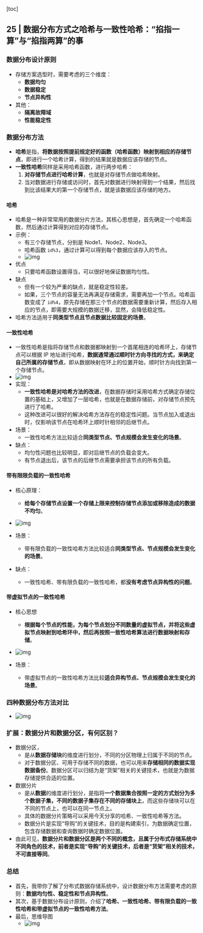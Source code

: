 [toc]

## 25 | 数据分布方式之哈希与一致性哈希：“掐指一算”与“掐指两算”的事

### 数据分布设计原则

-   存储方案选型时，需要考虑的三个维度：
    -   **数据均匀**
    -   **数据稳定**
    -   **节点异构性**
-   其他：
    -   **隔离故障域**
    -   **性能稳定性**

### 数据分布方法

-   **哈希**是指，**将数据按照提前规定好的函数（哈希函数）映射到相应的存储节点**，即进行一个哈希计算，得到的结果就是数据应该存储的节点。
-   **一致性哈希**同样是采用哈希函数，进行两步哈希：
    1.  **对存储节点进行哈希计算**，也就是对存储节点做哈希映射。
    2.  当对数据进行存储或访问时，首先对数据进行映射得到一个结果，然后找到比该结果大的第一个存储节点，就是该数据应该存储的地方。

#### 哈希

-   哈希是一种非常常用的数据分片方法，其核心思想是，首先确定一个哈希函数，然后通过计算得到对应的存储节点。
-   示例：
    -   有三个存储节点，分别是 Node1、Node2、Node3。
    -   哈希函数 `id%3`，通过计算可以得到每个数据应该存入的节点。
    -   ![img](imgs/ff2578a3e75e85ffb8a3f63f87bc8600.png)
-   优点
    -   只要哈希函数设置得当，可以很好地保证数据均匀性。
-   缺点
    -   但有一个较为严重的缺点，就是稳定性较差。
    -   如果，三个节点的容量无法再满足存储需求，需要再加一个节点。哈希函数变成了 `id%4`，原先存储在那三个节点的数据需要重新计算，然后存入相应的节点，即需要大规模的数据迁移，显然，会降低稳定性。
-   哈希方法适用于**同类型节点且节点数据比较固定的场景**。

#### 一致性哈希

-   一致性哈希是指将存储节点和数据都映射到一个首尾相连的哈希环上，存储节点可以根据 IP 地址进行哈希，**数据通常通过顺时针方向寻找的方式，来确定自己所属的存储节点**，即从数据映射在环上的位置开始，顺时针方向找到第一个存储节点。
-   ![img](imgs/c8098ceb11f706b93786f4cf9097d06c.png)
-   实现：
    -   **一致性哈希是对哈希方法的改进**，在数据存储时采用哈希方式确定存储位置的基础上，又增加了一层哈希，也就是在数据存储前，对存储节点预先进行了哈希。
    -   这种改进可以很好的解决哈希方法存在的稳定性问题。当节点加入或退出时，仅影响该节点在哈希环上顺时针相邻的后继节点。
-   场景：
    -   一致性哈希方法比较适合**同类型节点、节点规模会发生变化的场景**。
-   缺点：
    -   均匀性问题也比较明显，即对后继节点的负载会变大。
    -   有节点退出后，该节点的后继节点需要承担该节点的所有负载。

#### 带有限限负载的一致性哈希

-   核心原理：
    -   **给每个存储节点设置一个存储上限来控制存储节点添加或移除造成的数据不均匀**。
-   ![img](imgs/ab32844e83f73799d7d1123bda6e8309.png)

-   场景：
    -   带有限负载的一致性哈希方法比较适合**同类型节点、节点规模会发生变化的场景**。
-   缺点：
    -   一致性哈希、带有限负载的一致性哈希，都**没有考虑节点异构性的问题**。

#### 带虚拟节点的一致性哈希

-   核心思想
    -   **根据每个节点的性能，为每个节点划分不同数量的虚拟节点，并将这些虚拟节点映射到哈希环中，然后再按照一致性哈希算法进行数据映射和存储**。
-   ![img](imgs/408bf17f91a77d89fbb2d41b6b3ec727.png)

-   场景：
    -   带虚拟节点的一致性哈希方法比较**适合异构节点、节点规模会发生变化的场景**。

### 四种数据分布方法对比

-   ![img](imgs/ab7df1d5a9b2c63b8929b18a0879d133.jpg)

### 扩展：数据分片和数据分区，有何区别？

-   数据分区，
    -   是从**数据存储块**的维度进行划分，不同的分区物理上归属于不同的节点。
    -   对于数据分区、可用于存储不同的数据，也可以用来**存储相同的数据实现数据备份**。数据分区可以归结为是“货架”相关的关键技术，也就是为数据存储提供合适的位置。
-   数据分片
    -   是从**数据**的维度进行划分，是指将**一个数据集合按照一定的方式划分为多个数据子集，不同的数据子集存在不同的存储块上**，而这些存储块可以在不同的节点上，也可以在同一节点上。
    -   具体的数据分片策略可以采用今天分享的哈希、一致性哈希等方法。
    -   数据分片是实现“导购”的关键技术，目的是构建索引，为数据确定位置，包含存储数据和查询数据时确定数据位置。
-   由此可见，**数据分片和数据分区是两个不同的概念，且属于分布式存储系统中不同角色的技术，前者是实现“导购”的关键技术，后者是“货架”相关的技术，不可直接等同**。

### 总结

-   首先，我带你了解了分布式数据存储系统中，设计数据分布方法需要考虑的原则：**数据均匀性、稳定性和节点异构性**。
-   其次，基于数据分布设计原则，介绍了**哈希、一致性哈希、带有限负载的一致性哈希和带虚拟节点的一致性哈希方法**。
-   最后，思维导图
    -   ![img](imgs/a1fec7d2265432423bb9dfc0d7e4abf8.png)



